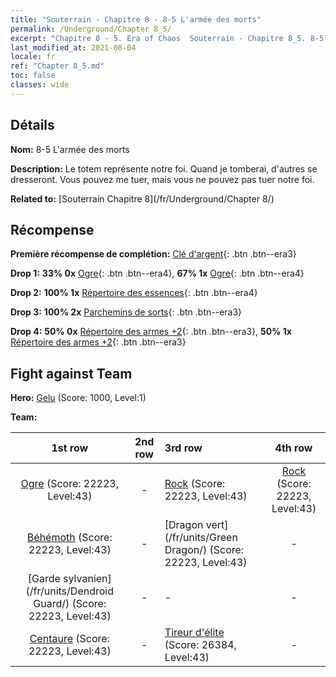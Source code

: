 ```yaml
---
title: "Souterrain - Chapitre 8 - 8-5 L'armée des morts"
permalink: /Underground/Chapter 8_5/
excerpt: "Chapitre 8 - 5. Era of Chaos  Souterrain - Chapitre 8_5. 8-5 L'armée des morts"
last_modified_at: 2021-08-04
locale: fr
ref: "Chapter 8_5.md"
toc: false
classes: wide
---
```


## Détails

 **Nom:** 8-5 L'armée des morts

 **Description:** Le totem représente notre foi. Quand je tomberai, d'autres se dresseront. Vous pouvez me tuer, mais vous ne pouvez pas tuer notre foi.

 **Related to:** [Souterrain Chapitre 8](/fr/Underground/Chapter 8/)

## Récompense

 **Première récompense de complétion:** [Clé d'argent](/ItemsFR/con_693/){: .btn .btn--era3}

 **Drop 1:** **33% 0x** [Ogre](/ItemsFR/unt_220/){: .btn .btn--era4}, **67% 1x** [Ogre](/ItemsFR/unt_220/){: .btn .btn--era4}

 **Drop 2:** **100% 1x** [Répertoire des essences](/ItemsFR/mat_39/){: .btn .btn--era4}

 **Drop 3:** **100% 2x** [Parchemins de sorts](/ItemsFR/con_694/){: .btn .btn--era3}

 **Drop 4:** **50% 0x** [Répertoire des armes +2](/ItemsFR/mat_32/){: .btn .btn--era3}, **50% 1x** [Répertoire des armes +2](/ItemsFR/mat_32/){: .btn .btn--era3}


## Fight against Team
 **Hero:** [Gelu](/fr/heroes/Gelu/) (Score: 1000, Level:1)

 **Team:**


  | 1st row | 2nd row | 3rd row | 4th row |
  |:----:|:----:|:----|:----:|
  | [Ogre](/fr/units/Ogre/) (Score: 22223, Level:43)  | - | [Rock](/fr/units/Roc/) (Score: 22223, Level:43)  | [Rock](/fr/units/Roc/) (Score: 22223, Level:43)  |
  | [Béhémoth](/fr/units/Behemoth/) (Score: 22223, Level:43)  | - | [Dragon vert](/fr/units/Green Dragon/) (Score: 22223, Level:43)  | - |
  | [Garde sylvanien](/fr/units/Dendroid Guard/) (Score: 22223, Level:43)  | - | - | - |
  | [Centaure](/fr/units/Centaur/) (Score: 22223, Level:43)  | - | [Tireur d'élite](/fr/units/Sharpshooter/) (Score: 26384, Level:43)  | - |


